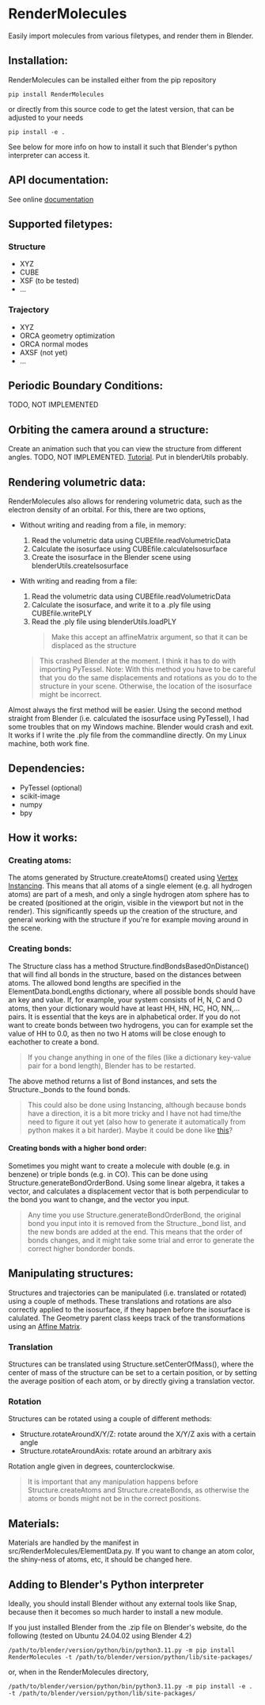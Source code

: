 # RenderMolecules
Easily import molecules from various filetypes, and render them in Blender.

## Installation:
RenderMolecules can be installed either from the pip repository
    
    pip install RenderMolecules
or directly from this source code to get the latest version, that can be adjusted to your needs

    pip install -e . 
See below for more info on how to install it such that Blender's python interpreter can access it.

## API documentation:
See online [documentation](https://tobiasdijkhuis.github.io/RenderMolecules)

## Supported filetypes:
### Structure
 - XYZ
 - CUBE
 - XSF (to be tested)
 - ...
### Trajectory
 - XYZ
 - ORCA geometry optimization
 - ORCA normal modes
 - AXSF (not yet)
 - ...

## Periodic Boundary Conditions:
TODO, NOT IMPLEMENTED

## Orbiting the camera around a structure:
Create an animation such that you can view the structure from different angles.
TODO, NOT IMPLEMENTED.
[Tutorial](https://www.blendernation.com/2020/07/08/blender-quick-tip-rotate-orbit-camera-around-object/).
Put in blenderUtils probably.


## Rendering volumetric data:
RenderMolecules also allows for rendering volumetric data, such as the electron 
density of an orbital. For this, there are two options, 
- Without writing and reading from a file, in memory:
    1. Read the volumetric data using CUBEfile.readVolumetricData 
    2. Calculate the isosurface using CUBEfile.calculateIsosurface
    3. Create the isosurface in the Blender scene using blenderUtils.createIsosurface
- With writing and reading from a file:
    1. Read the volumetric data using CUBEfile.readVolumetricData 
    2. Calculate the isosurface, and write it to a .ply file using CUBEfile.writePLY
    3. Read the .ply file using blenderUtils.loadPLY
        > Make this accept an affineMatrix argument, so that it can be displaced as the structure
    
    > This crashed Blender at the moment. I think it has to do with importing PyTessel.
    > Note: With this method you have to be careful that you do the same displacements and rotations as you do to the structure in your scene. Otherwise, the location of the isosurface might be incorrect.

Almost always the first method will be easier. Using the second method straight from Blender (i.e. calculated the isosurface using PyTessel), I had some troubles that on my Windows machine. Blender would crash and exit. It works if I write the .ply file from the commandline directly. On my Linux machine, both work fine.

## Dependencies:
 - PyTessel (optional)
 - scikit-image
 - numpy
 - bpy

## How it works:
### Creating atoms:
The atoms generated by Structure.createAtoms() created using [Vertex Instancing](https://docs.blender.org/manual/en/latest/scene_layout/object/properties/instancing/verts.html). This means that all atoms of a single element (e.g. all hydrogen atoms) are part of a mesh, and only a single hydrogen atom sphere has to be created (positioned at the origin, visible in the viewport but not in the render). This significantly speeds up the creation of the structure, and general working with the structure if you're for example moving around in the scene.

### Creating bonds:
The Structure class has a method Structure.findBondsBasedOnDistance() that will find all bonds in the structure, based on the distances between atoms. The allowed bond lengths are specified in the ElementData.bondLengths dictionary, where all possible bonds should have an key and value. If, for example, your system consists of H, N, C and O atoms, then your dictionary would have at least HH, HN, HC, HO, NN,... pairs. It is essential that the keys are in alphabetical order. If you do not want to create bonds between two hydrogens, you can for example set the value of HH to 0.0, as then no two H atoms will be close enough to eachother to create a bond. 

> If you change anything in one of the files (like a dictionary key-value pair for a bond length), Blender has to be restarted.

The above method returns a list of Bond instances, and sets the Structure._bonds to the found bonds.

> This could also be done using Instancing, although because bonds have a direction, it is a bit more tricky and I have not had time/the need to figure it out yet (also how to generate it automatically from python makes it a bit harder).
> Maybe it could be done like [this](https://www.reddit.com/r/blenderhelp/comments/1esb6nf/geometry_nodes_align_instanced_objects_on_curve/)?

#### Creating bonds with a higher bond order:
Sometimes you might want to create a molecule with double (e.g. in benzene) or triple bonds (e.g. in CO). This can be done using Structure.generateBondOrderBond. Using some linear algebra, it takes a vector, and calculates a displacement vector that is both perpendicular to the bond you want to change, and the vector you input. 

> Any time you use Structure.generateBondOrderBond, the original bond you input into it is removed from the Structure._bond list, and the new bonds are added at the end. This means that the order of bonds changes, and it might take some trial and error to generate the correct higher bondorder bonds.

## Manipulating structures:
Structures and trajectories can be manipulated (i.e. translated or rotated) using a couple of methods. These translations and rotations are also correctly applied to the isosurface, if they happen before the isosurface is calulated.
The Geometry parent class keeps track of the transformations using an [Affine Matrix](https://en.wikipedia.org/wiki/Affine_transformation).

### Translation
Structures can be translated using Structure.setCenterOfMass(), where the center of mass of the structure can be set to a certain position, or by setting the average position of each atom, or by directly giving a translation vector.

### Rotation
Structures can be rotated using a couple of different methods:
 - Structure.rotateAroundX/Y/Z: rotate around the X/Y/Z axis with a certain angle
 - Structure.rotateAroundAxis: rotate around an arbitrary axis

Rotation angle given in degrees, counterclockwise.

> It is important that any manipulation happens before Structure.createAtoms and Structure.createBonds, as otherwise the atoms or bonds might not be in the correct positions.

## 

 
## Materials:
Materials are handled by the manifest in src/RenderMolecules/ElementData.py. If you want to change an atom color, the shiny-ness of atoms, etc, it should be changed here.

## Adding to Blender's Python interpreter
Ideally, you should install Blender without any external tools like Snap, because then it becomes so much harder to install a new module.

If you just installed Blender from the .zip file on Blender's website, do the following (tested on Ubuntu 24.04.02 using Blender 4.2)

    /path/to/blender/version/python/bin/python3.11.py -m pip install RenderMolecules -t /path/to/blender/version/python/lib/site-packages/

or, when in the RenderMolecules directory,

    /path/to/blender/version/python/bin/python3.11.py -m pip install -e . -t /path/to/blender/version/python/lib/site-packages/
